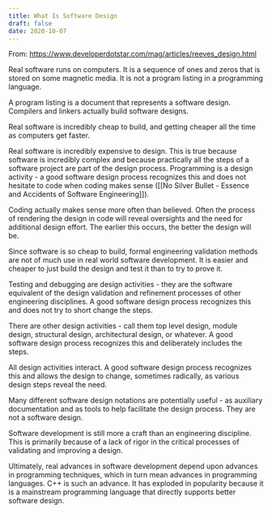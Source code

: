 ```yaml
---
title: What Is Software Design
draft: false
date: 2020-10-07
---
```


From: https://www.developerdotstar.com/mag/articles/reeves_design.html

Real software runs on computers. It is a sequence of ones and zeros that is stored on some magnetic media. It is not a program listing in a programming language.

A program listing is a document that represents a software design. Compilers and linkers actually build software designs.

Real software is incredibly cheap to build, and getting cheaper all the time as computers get faster.

Real software is incredibly expensive to design. This is true because software is incredibly complex and because practically all the steps of a software project are part of the design process.
Programming is a design activity - a good software design process recognizes this and does not hesitate to code when coding makes sense ([[No Silver Bullet - Essence and Accidents of Software Engineering]]).

Coding actually makes sense more often than believed. Often the process of rendering the design in code will reveal oversights and the need for additional design effort. The earlier this occurs, the better the design will be.

Since software is so cheap to build, formal engineering validation methods are not of much use in real world software development. It is easier and cheaper to just build the design and test it than to try to prove it.

Testing and debugging are design activities - they are the software equivalent of the design validation and refinement processes of other engineering disciplines. A good software design process recognizes this and does not try to short change the steps.

There are other design activities - call them top level design, module design, structural design, architectural design, or whatever. A good software design process recognizes this and deliberately includes the steps.

All design activities interact. A good software design process recognizes this and allows the design to change, sometimes radically, as various design steps reveal the need.

Many different software design notations are potentially useful - as auxiliary documentation and as tools to help facilitate the design process. They are not a software design.

Software development is still more a craft than an engineering discipline. This is primarily because of a lack of rigor in the critical processes of validating and improving a design.

Ultimately, real advances in software development depend upon advances in programming techniques, which in turn mean advances in programming languages. C++ is such an advance. It has exploded in popularity because it is a mainstream programming language that directly supports better software design.